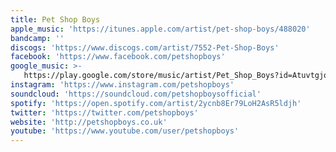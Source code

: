 ```yaml
---
title: Pet Shop Boys
apple_music: 'https://itunes.apple.com/artist/pet-shop-boys/488020'
bandcamp: ''
discogs: 'https://www.discogs.com/artist/7552-Pet-Shop-Boys'
facebook: 'https://www.facebook.com/petshopboys'
google_music: >-
   https://play.google.com/store/music/artist/Pet_Shop_Boys?id=Atuvtgjqrlvv4mks257khznz5ye
instagram: 'https://www.instagram.com/petshopboys'
soundcloud: 'https://soundcloud.com/petshopboysofficial'
spotify: 'https://open.spotify.com/artist/2ycnb8Er79LoH2AsR5ldjh'
twitter: 'https://twitter.com/petshopboys'
website: 'http://petshopboys.co.uk'
youtube: 'https://www.youtube.com/user/petshopboys'
---
```

